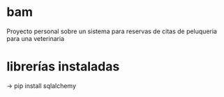 # bam
Proyecto personal sobre un sistema para reservas de citas de peluqueria para una veterinaria 


# librerías instaladas
-> pip install sqlalchemy

